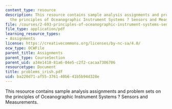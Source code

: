 ```yaml
---
content_type: resource
description: This resource contains sample analysis assignments and problem sets on
  the principles of Oceanographic Instrument Systems ? Sensors and Measurements.
file: /courses/2-693-principles-of-oceanographic-instrument-systems-sensors-and-measurements-13-998-spring-2004/ba220d71af55376140b641b5b94d328e_problems_irish.pdf
file_type: application/pdf
learning_resource_types:
- Assignments
license: https://creativecommons.org/licenses/by-nc-sa/4.0/
ocw_type: OCWFile
parent_title: Assignments
parent_type: CourseSection
parent_uid: a34e1418-81a6-04e5-c2f2-cacaa7306706
resourcetype: Document
title: problems_irish.pdf
uid: ba220d71-af55-3761-40b6-41b5b94d328e
---
```

This resource contains sample analysis assignments and problem sets on the principles of Oceanographic Instrument Systems ? Sensors and Measurements.